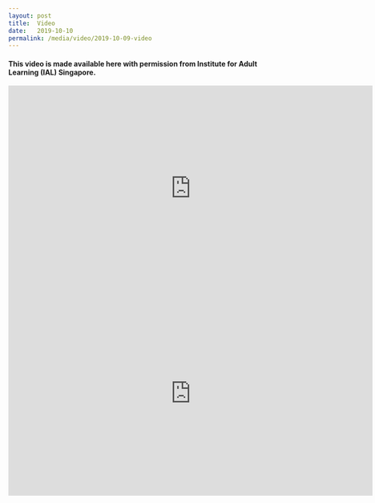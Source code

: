 ```yaml
---
layout: post
title:  Video
date:   2019-10-10
permalink: /media/video/2019-10-09-video
---
```


#### This video is made available here with permission from Institute for Adult Learning (IAL) Singapore.


<div class="bp-youtube">
<iframe width="727" height="409" src="https://youtu.be/3Z7VJBzHwcY" frameborder="0" allow="accelerometer; autoplay; encrypted-media; gyroscope; picture-in-picture" allowfullscreen></iframe>
</div>

<div class="bp-youtube">
<iframe width="727" height="409" src="https://www.youtube.com/embed/BBcR4KGDdL0" frameborder="0" allow="accelerometer; autoplay; encrypted-media; gyroscope; picture-in-picture" allowfullscreen></iframe>
</div>
